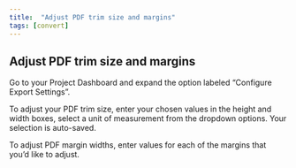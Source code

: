 ```yaml
---
title:  "Adjust PDF trim size and margins"
tags: [convert]
---
```


<section data-type="chapter" class="hsecchapter" data-hederis-type="hsecchapter" id="adjust-trim-and-margins" data-pi-attrs="id: adjust-trim-and-margins; data-tags: convert;" role="doc-chapter" data-tags="convert" data-author-name=" " data-book-title=" " title="Adjust PDF trim size and margins"><h1 data-hederis-type="hblkchaptitle" class="hblkchaptitle" id="pTiflSP2N">Adjust PDF trim size and margins</h1><p class="hblkp" data-hederis-type="hblkp" id="pV7nN7Ywm">Go to your Project Dashboard and expand the option labeled &#8220;Configure Export Settings&#8221;. </p><p class="hblkp" data-hederis-type="hblkp" id="p6NrA0CVw">To adjust your PDF trim size, enter your chosen values in the height and width boxes, select a unit of measurement from the dropdown options. Your selection is auto-saved.</p><p class="hblkp" data-hederis-type="hblkp" id="pzaCKAeWw">To adjust PDF margin widths, enter values for each of the margins that you&#8217;d like to adjust.</p></section>
